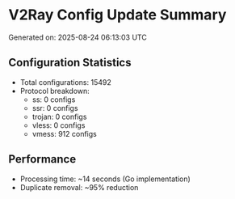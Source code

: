 # V2Ray Config Update Summary
Generated on: 2025-08-24 06:13:03 UTC

## Configuration Statistics
- Total configurations: 15492
- Protocol breakdown:
  - ss: 0 configs
  - ssr: 0 configs
  - trojan: 0 configs
  - vless: 0 configs
  - vmess: 912 configs

## Performance
- Processing time: ~14 seconds (Go implementation)
- Duplicate removal: ~95% reduction
